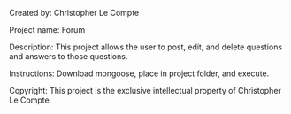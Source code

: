 Created by: Christopher Le Compte

Project name: Forum

Description: This project allows the user to post, edit, and delete questions and answers to those questions.

Instructions: Download mongoose, place in project folder, and execute.

Copyright: This project is the exclusive intellectual property of Christopher Le Compte. 
